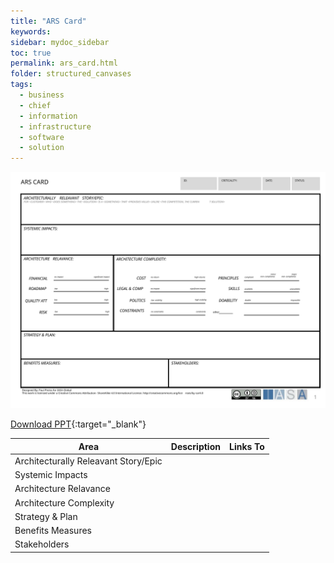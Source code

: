 ```yaml
---
title: "ARS Card"
keywords: 
sidebar: mydoc_sidebar
toc: true
permalink: ars_card.html
folder: structured_canvases
tags: 
  - business
  - chief
  - information
  - infrastructure
  - software
  - solution
---
```


![image001](media/ars_card001.svg)

[Download PPT](media/ppt/ars_card.ppt){:target="_blank"}

| Area | Description | Links To |
| --- | --- | --- |
| Architecturally Releavant Story/Epic |   |   |
| Systemic Impacts |   |   |
| Architecture Relavance |   |   |
| Architecture Complexity |   |   |
| Strategy & Plan |   |   |
| Benefits Measures |   |   |
| Stakeholders |   |   |


